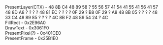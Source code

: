 PresentLayer(CTX) - 48 8B C4 48 89 58 ? 55 56 57 41 54 41 55 41 56 41 57 48 8D A8 ? ? ? ? 48 81 EC ? ? ? ? 0F 29 ? B8 0F 29 ? A8 48 8B 05 ? ? ? ? 48 33 C4 48 89 85 ? ? ? ? 4C 8B F2 48 89 54 24 ? 4C </br>
FillRect - 0x2E96A0 </br>
DrawText - 0x3061F0 </br>
PresentPixel(?) - 0x401CE0 </br>
PresentFrame - 0x25B1E0
